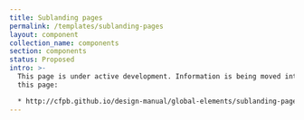 ```yaml
---
title: Sublanding pages
permalink: /templates/sublanding-pages
layout: component
collection_name: components
section: components
status: Proposed
intro: >-
  This page is under active development. Information is being moved into it from
  this page:

  * http://cfpb.github.io/design-manual/global-elements/sublanding-page.html
---
```


